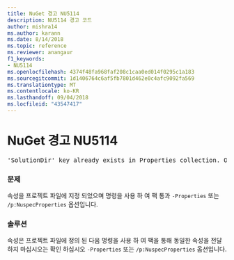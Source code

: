 ```yaml
---
title: NuGet 경고 NU5114
description: NU5114 경고 코드
author: mishra14
ms.author: karann
ms.date: 8/14/2018
ms.topic: reference
ms.reviewer: anangaur
f1_keywords:
- NU5114
ms.openlocfilehash: 4374f48fa968faf208c1caa0ed014f0295c1a183
ms.sourcegitcommit: 1d1406764c6af5fb7801d462e0c4afc9092fa569
ms.translationtype: MT
ms.contentlocale: ko-KR
ms.lasthandoff: 09/04/2018
ms.locfileid: "43547417"
---
```

# <a name="nuget-warning-nu5114"></a>NuGet 경고 NU5114
<pre>'SolutionDir' key already exists in Properties collection. Overriding value.</pre>

### <a name="issue"></a>문제

속성을 프로젝트 파일에 지정 되었으며 명령을 사용 하 여 팩 통과 `-Properties` 또는 `/p:NuspecProperties` 옵션입니다. 


### <a name="solution"></a>솔루션

속성은 프로젝트 파일에 정의 된 다음 명령을 사용 하 여 팩을 통해 동일한 속성을 전달 하지 마십시오는 확인 하십시오 `-Properties` 또는 `/p:NuspecProperties` 옵션입니다. 

